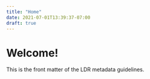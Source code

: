 ```yaml
---
title: "Home"
date: 2021-07-01T13:39:37-07:00
draft: true
---
```


# Welcome!

This is the front matter of the LDR metadata guidelines.

